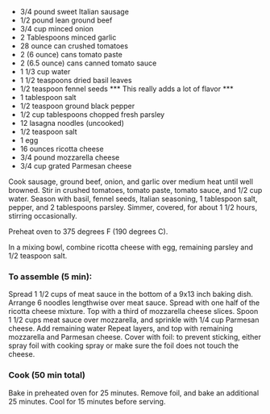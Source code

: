  - 3/4 pound sweet Italian sausage
 - 1/2 pound lean ground beef
 - 3/4 cup minced onion
 - 2 Tablespoons minced garlic
 - 28 ounce can crushed tomatoes
 - 2 (6 ounce) cans tomato paste
 - 2 (6.5 ounce) cans canned tomato sauce
 - 1 1/3 cup water
 - 1 1/2 teaspoons dried basil leaves
 - 1/2 teaspoon fennel seeds  *** This really adds a lot of flavor ***
 - 1 tablespoon salt
 - 1/2 teaspoon ground black pepper
 - 1/2 cup tablespoons chopped fresh parsley
 - 12 lasagna noodles (uncooked)
 - 1/2 teaspoon salt
 - 1 egg
 - 16 ounces ricotta cheese
 - 3/4 pound mozzarella cheese
 - 3/4 cup grated Parmesan cheese

Cook sausage, ground beef, onion, and garlic over medium heat until well browned.
Stir in crushed tomatoes, tomato paste, tomato sauce, and 1/2 cup water. Season
with basil, fennel seeds, Italian seasoning, 1 tablespoon salt, pepper, and
2 tablespoons parsley. Simmer, covered, for about 1 1/2 hours, stirring
occasionally.

Preheat oven to 375 degrees F (190 degrees C).

In a mixing bowl, combine ricotta cheese with egg, remaining parsley and 1/2 teaspoon salt.

### To assemble (5 min):
Spread 1 1/2 cups of meat sauce in the bottom of a 9x13 inch baking dish. Arrange 6 noodles lengthwise over meat sauce. Spread with one half of the ricotta cheese mixture. Top with a third of mozzarella cheese slices.
Spoon 1 1/2 cups meat sauce over mozzarella, and sprinkle with 1/4 cup Parmesan
cheese. Add remaining water Repeat layers, and top with remaining mozzarella and
Parmesan cheese. Cover with foil: to prevent sticking, either spray foil with
cooking spray or make sure the foil does not touch the cheese.
### Cook (50 min total)
Bake in preheated oven for 25 minutes. Remove foil, and bake an additional
25 minutes. Cool for 15 minutes before serving.
